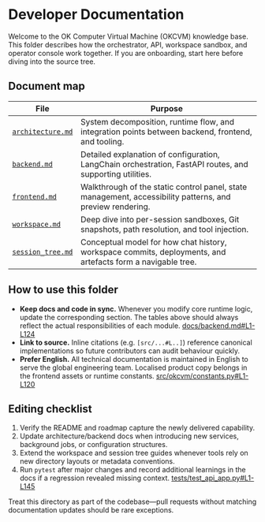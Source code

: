 # Developer Documentation

Welcome to the OK Computer Virtual Machine (OKCVM) knowledge base. This folder
describes how the orchestrator, API, workspace sandbox, and operator console work
together. If you are onboarding, start here before diving into the source tree.

## Document map

| File | Purpose |
| ---- | ------- |
| [`architecture.md`](./architecture.md) | System decomposition, runtime flow, and integration points between backend, frontend, and tooling. |
| [`backend.md`](./backend.md) | Detailed explanation of configuration, LangChain orchestration, FastAPI routes, and supporting utilities. |
| [`frontend.md`](./frontend.md) | Walkthrough of the static control panel, state management, accessibility patterns, and preview rendering. |
| [`workspace.md`](./workspace.md) | Deep dive into per-session sandboxes, Git snapshots, path resolution, and tool injection. |
| [`session_tree.md`](./session_tree.md) | Conceptual model for how chat history, workspace commits, deployments, and artefacts form a navigable tree. |

## How to use this folder

- **Keep docs and code in sync.** Whenever you modify core runtime logic, update
the corresponding section. The tables above should always reflect the actual
responsibilities of each module. [docs/backend.md#L1-L124](backend.md#L1-L124)
- **Link to source.** Inline citations (e.g. `[src/...#L..]`) reference canonical
implementations so future contributors can audit behaviour quickly.
- **Prefer English.** All technical documentation is maintained in English to
serve the global engineering team. Localised product copy belongs in the
frontend assets or runtime constants. [src/okcvm/constants.py#L1-L120](../src/okcvm/constants.py#L1-L120)

## Editing checklist

1. Verify the README and roadmap capture the newly delivered capability.
2. Update architecture/backend docs when introducing new services, background
   jobs, or configuration structures.
3. Extend the workspace and session tree guides whenever tools rely on new
   directory layouts or metadata conventions.
4. Run `pytest` after major changes and record additional learnings in the
docs if a regression revealed missing context. [tests/test_api_app.py#L1-L145](../tests/test_api_app.py#L1-L145)

Treat this directory as part of the codebase—pull requests without matching
documentation updates should be rare exceptions.
